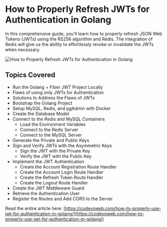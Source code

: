 # How to Properly Refresh JWTs for Authentication in Golang

In this comprehensive guide, you'll learn how to properly refresh JSON Web Tokens (JWTs) using the RS256 algorithm and Redis. The integration of Redis will give us the ability to effortlessly revoke or invalidate the JWTs when necessary.

![How to Properly Refresh JWTs for Authentication in Golang](https://codevoweb.com/wp-content/uploads/2023/02/How-to-Properly-Refresh-JWTs-for-Authentication-in-Golang.webp)

## Topics Covered

- Run the Golang + Fiber JWT Project Locally
- Flaws of using only JWTs for Authentication
- Solutions to Address the Flaws of JWTs
- Bootstrap the Golang Project
- Setup MySQL, Redis, and pgAdmin with Docker
- Create the Database Model
- Connect to the Redis and MySQL Containers
    - Load the Environment Variables
    - Connect to the Redis Server
    - Connect to the MySQL Server
- Generate the Private and Public Keys
- Sign and Verify JWTs with the Asymmetric Keys
    - Sign the JWT with the Private Key
    - Verify the JWT with the Public Key
- Implement the JWT Authentication
    - Create the Account Registration Route Handler
    - Create the Account Login Route Handler
    - Create the Refresh Token Route Handler
    - Create the Logout Route Handler
- Create the JWT Middleware Guard
- Retrieve the Authentication User
- Register the Routes and Add CORS to the Server

Read the entire article here: [https://codevoweb.com/how-to-properly-use-jwt-for-authentication-in-golang/](https://codevoweb.com/how-to-properly-use-jwt-for-authentication-in-golang/)

